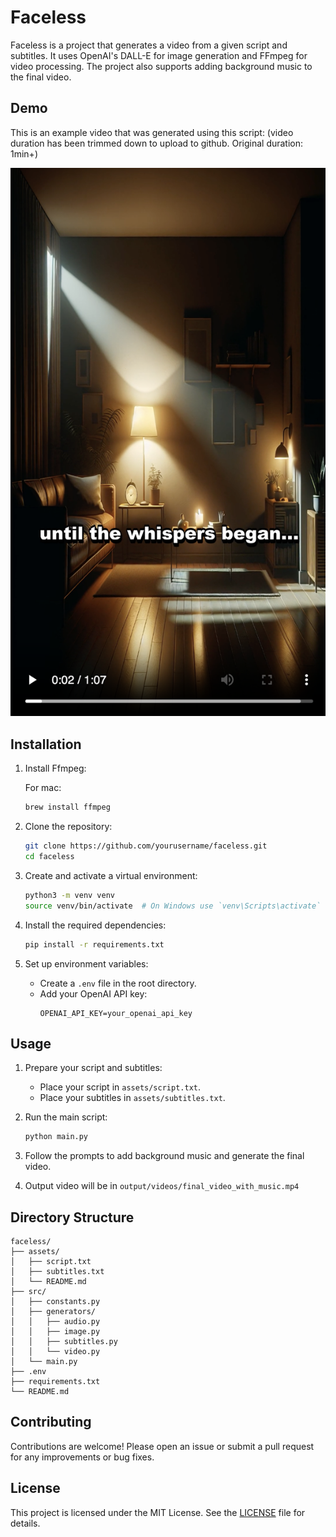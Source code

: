 # Faceless

Faceless is a project that generates a video from a given script and subtitles. It uses OpenAI's DALL-E for image generation and FFmpeg for video processing. The project also supports adding background music to the final video.

## Demo

This is an example video that was generated using this script:
(video duration has been trimmed down to upload to github. Original duration: 1min+)

[![Demo Video](./demo/thumbnail.png)](./demo/final.mp4)

## Installation

1. Install Ffmpeg:

    For mac:

    ```sh
    brew install ffmpeg
    ```

2. Clone the repository:

    ```sh
    git clone https://github.com/yourusername/faceless.git
    cd faceless
    ```

3. Create and activate a virtual environment:

    ```sh
    python3 -m venv venv
    source venv/bin/activate  # On Windows use `venv\Scripts\activate`
    ```

4. Install the required dependencies:

    ```sh
    pip install -r requirements.txt
    ```

5. Set up environment variables:
    - Create a `.env` file in the root directory.
    - Add your OpenAI API key:
        ```
        OPENAI_API_KEY=your_openai_api_key
        ```

## Usage

1. Prepare your script and subtitles:

    - Place your script in `assets/script.txt`.
    - Place your subtitles in `assets/subtitles.txt`.

2. Run the main script:

    ```sh
    python main.py
    ```

3. Follow the prompts to add background music and generate the final video.

4. Output video will be in `output/videos/final_video_with_music.mp4`

## Directory Structure

```
faceless/
├── assets/
│   ├── script.txt
│   ├── subtitles.txt
│   └── README.md
├── src/
│   ├── constants.py
│   ├── generators/
│   │   ├── audio.py
│   │   ├── image.py
│   │   ├── subtitles.py
│   │   └── video.py
│   └── main.py
├── .env
├── requirements.txt
└── README.md
```

## Contributing

Contributions are welcome! Please open an issue or submit a pull request for any improvements or bug fixes.

## License

This project is licensed under the MIT License. See the [LICENSE](LICENSE.txt) file for details.
